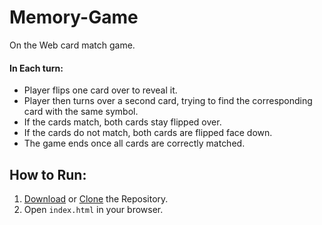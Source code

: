 # Memory-Game

On the Web card match game.

#### In Each turn:

* Player flips one card over to reveal it.
* Player then turns over a second card, trying to find the corresponding card with the same symbol.
* If the cards match, both cards stay flipped over.
* If the cards do not match, both cards are flipped face down.
* The game ends once all cards are correctly matched.


## How to Run: 

1. [Download](https://github.com/rajatmann100/udacity-fend-memory-game/archive/master.zip) or [Clone](https://github.com/rajatmann100/udacity-fend-memory-game.git) the Repository.
2. Open `index.html` in your browser.
